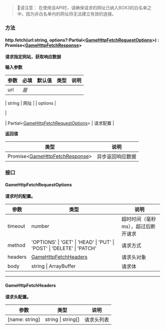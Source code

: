 > 🚫请注意：
> 在使用该API时，请确保请求的网址已纳入BOX3的白名单之中，因为非白名单内的网址将无法建立有效的连接。


### **方法**

#### **http.**fetch(url:string, options?:Partial<[GameHttpFetchRequestOptions](#jneYE)>) **: Promise<**[**GameHttpFetchResponse**](https://www.yuque.com/box3lab/api/qte7ch2h5i62voue)**>**
**请求指定网站，获取响应数据**

**输入参数**

| **参数** | **必填** | **默认值** | **类型** | **说明** |
| --- | --- | --- | --- | --- |
| url | _是_ | 

 | string | 网址 |
| options | 

 | 

 | Partial<[GameHttpFetchRequestOptions](#jneYE)> | 请求配置 |

**返回值**

| **类型** | **说明** |
| --- | --- |
| Promise<[GameHttpFetchResponse](https://www.yuque.com/box3lab/api/qte7ch2h5i62voue)> | 异步返回响应数据 |



### **接口**

#### GameHttpFetchRequestOptions
**请求时的配置。**

| **参数** | **类型** | **说明** |
| --- | --- | --- |
| timeout | number | 超时时间（毫秒ms），超过后断开请求 |
| method | 'OPTIONS' &#124; 'GET' &#124; 'HEAD' &#124; 'PUT' &#124; 'POST' &#124; 'DELETE' &#124; 'PATCH' | 请求方式 |
| headers | [GameHttpFetchHeaders](#fCF4m) | 请求头对象 |
| body | string &#124; ArrayBuffer | 请求体 |


---


#### GameHttpFetchHeaders
**请求头配置。**

| **参数** | **类型** | **说明** |
| --- | --- | --- |
| [name: string] | string &#124; string[] | 请求头列表 |


